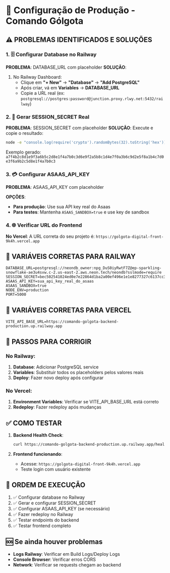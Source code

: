 # 🚀 Configuração de Produção - Comando Gólgota

## ⚠️ PROBLEMAS IDENTIFICADOS E SOLUÇÕES

### 1. 🗄️ **Configurar Database no Railway**

**PROBLEMA**: DATABASE_URL com placeholder
**SOLUÇÃO**:
1. No Railway Dashboard:
   - Clique em **"+ New"** → **"Database"** → **"Add PostgreSQL"**
   - Após criar, vá em **Variables** → **DATABASE_URL**
   - Copie a URL real (ex: `postgresql://postgres:password@junction.proxy.rlwy.net:5432/railway`)

### 2. 🔐 **Gerar SESSION_SECRET Real**

**PROBLEMA**: SESSION_SECRET com placeholder
**SOLUÇÃO**: Execute e copie o resultado:
```bash
node -e "console.log(require('crypto').randomBytes(32).toString('hex'))"
```
Exemplo gerado: `a7f4b2c8d1e9f3a6b5c2d8e1f4a7b0c3d6e9f2a5b8c1d4e7f0a3b6c9d2e5f8a1b4c7d0e3f6a9b2c5d8e1f4a7b0c3`

### 3. 💳 **Configurar ASAAS_API_KEY**

**PROBLEMA**: ASAAS_API_KEY com placeholder

**OPÇÕES**:
- **Para produção**: Use sua API key real do Asaas
- **Para testes**: Mantenha `ASAAS_SANDBOX=true` e use key de sandbox

### 4. 🌐 **Verificar URL do Frontend**

**No Vercel**: A URL correta do seu projeto é:
`https://golgota-digital-front-9k4h.vercel.app`

## 📝 **VARIÁVEIS CORRETAS PARA RAILWAY**

```env
DATABASE_URL=postgresql://neondb_owner:npg_DuS0iyRwtF7Z@ep-sparkling-snowflake-ae3u4svw.c-2.us-east-2.aws.neon.tech/neondb?sslmode=require
SESSION_SECRET=bec502541024ed0e7e22864d1ba2a00ef496e1e1e8277327c6137cc360b8cf12
ASAAS_API_KEY=sua_api_key_real_do_asaas
ASAAS_SANDBOX=true
NODE_ENV=production
PORT=5000
```

## 📝 **VARIÁVEIS CORRETAS PARA VERCEL**

```env
VITE_API_BASE_URL=https://comando-golgota-backend-production.up.railway.app
```

## 🔧 **PASSOS PARA CORRIGIR**

### **No Railway:**
1. **Database**: Adicionar PostgreSQL service
2. **Variables**: Substituir todos os placeholders pelos valores reais
3. **Deploy**: Fazer novo deploy após configurar

### **No Vercel:**
1. **Environment Variables**: Verificar se VITE_API_BASE_URL está correto
2. **Redeploy**: Fazer redeploy após mudanças

## ✅ **COMO TESTAR**

1. **Backend Health Check**:
   ```bash
   curl https://comando-golgota-backend-production.up.railway.app/health
   ```

2. **Frontend funcionando**:
   - Acesse: `https://golgota-digital-front-9k4h.vercel.app`
   - Teste login com usuário existente

## 🎯 **ORDEM DE EXECUÇÃO**

1. ✅ Configurar database no Railway
2. ✅ Gerar e configurar SESSION_SECRET
3. ✅ Configurar ASAAS_API_KEY (se necessário)
4. ✅ Fazer redeploy no Railway
5. ✅ Testar endpoints do backend
6. ✅ Testar frontend completo

## 🆘 **Se ainda houver problemas**

- **Logs Railway**: Verificar em Build Logs/Deploy Logs
- **Console Browser**: Verificar erros CORS
- **Network**: Verificar se requests chegam ao backend